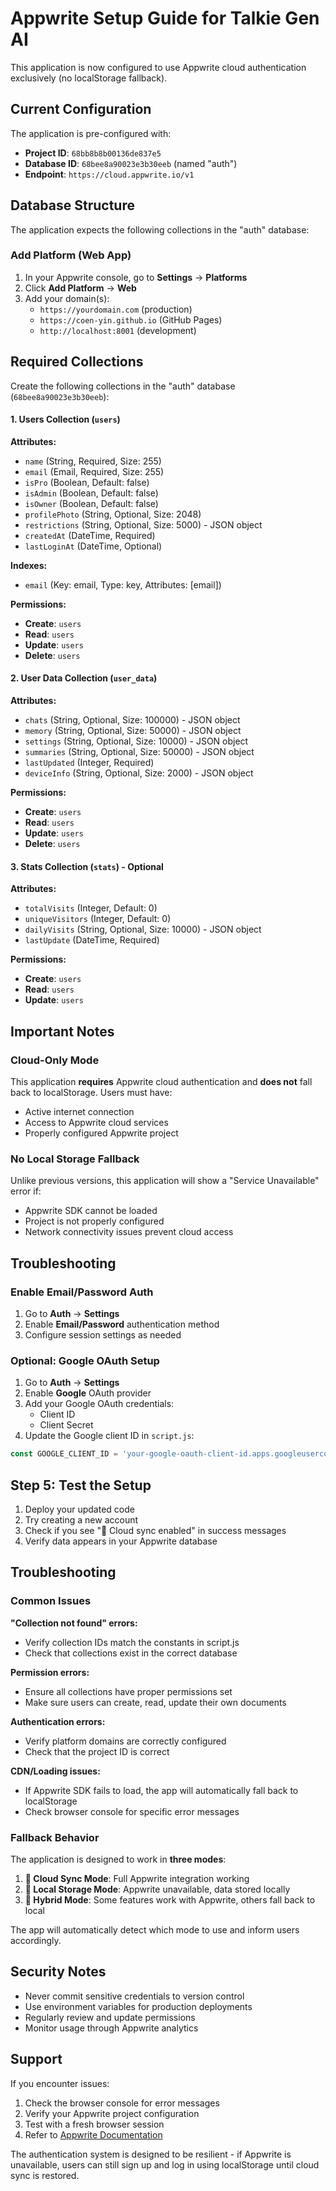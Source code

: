 # Appwrite Setup Guide for Talkie Gen AI

This application is now configured to use Appwrite cloud authentication exclusively (no localStorage fallback).

## Current Configuration

The application is pre-configured with:
- **Project ID**: `68bb8b8b00136de837e5`
- **Database ID**: `68bee8a90023e3b30eeb` (named "auth")
- **Endpoint**: `https://cloud.appwrite.io/v1`

## Database Structure

The application expects the following collections in the "auth" database:

### Add Platform (Web App)

1. In your Appwrite console, go to **Settings** → **Platforms**
2. Click **Add Platform** → **Web**
3. Add your domain(s):
   - `https://yourdomain.com` (production)
   - `https://coen-yin.github.io` (GitHub Pages)
   - `http://localhost:8001` (development)

## Required Collections

Create the following collections in the "auth" database (`68bee8a90023e3b30eeb`):

#### 1. Users Collection (`users`)

**Attributes:**
- `name` (String, Required, Size: 255)
- `email` (Email, Required, Size: 255)
- `isPro` (Boolean, Default: false)
- `isAdmin` (Boolean, Default: false) 
- `isOwner` (Boolean, Default: false)
- `profilePhoto` (String, Optional, Size: 2048)
- `restrictions` (String, Optional, Size: 5000) - JSON object
- `createdAt` (DateTime, Required)
- `lastLoginAt` (DateTime, Optional)

**Indexes:**
- `email` (Key: email, Type: key, Attributes: [email])

**Permissions:**
- **Create**: `users`
- **Read**: `users`
- **Update**: `users` 
- **Delete**: `users`

#### 2. User Data Collection (`user_data`)

**Attributes:**
- `chats` (String, Optional, Size: 100000) - JSON object
- `memory` (String, Optional, Size: 50000) - JSON object
- `settings` (String, Optional, Size: 10000) - JSON object
- `summaries` (String, Optional, Size: 50000) - JSON object
- `lastUpdated` (Integer, Required)
- `deviceInfo` (String, Optional, Size: 2000) - JSON object

**Permissions:**
- **Create**: `users`
- **Read**: `users`
- **Update**: `users`
- **Delete**: `users`

#### 3. Stats Collection (`stats`) - Optional

**Attributes:**
- `totalVisits` (Integer, Default: 0)
- `uniqueVisitors` (Integer, Default: 0)
- `dailyVisits` (String, Optional, Size: 10000) - JSON object
- `lastUpdate` (DateTime, Required)

**Permissions:**
- **Create**: `users`
- **Read**: `users`
- **Update**: `users`

## Important Notes

### Cloud-Only Mode
This application **requires** Appwrite cloud authentication and **does not** fall back to localStorage. Users must have:
- Active internet connection
- Access to Appwrite cloud services
- Properly configured Appwrite project

### No Local Storage Fallback
Unlike previous versions, this application will show a "Service Unavailable" error if:
- Appwrite SDK cannot be loaded
- Project is not properly configured  
- Network connectivity issues prevent cloud access

## Troubleshooting

### Enable Email/Password Auth

1. Go to **Auth** → **Settings**
2. Enable **Email/Password** authentication method
3. Configure session settings as needed

### Optional: Google OAuth Setup

1. Go to **Auth** → **Settings** 
2. Enable **Google** OAuth provider
3. Add your Google OAuth credentials:
   - Client ID
   - Client Secret
4. Update the Google client ID in `script.js`:

```javascript
const GOOGLE_CLIENT_ID = 'your-google-oauth-client-id.apps.googleusercontent.com';
```

## Step 5: Test the Setup

1. Deploy your updated code
2. Try creating a new account
3. Check if you see "🌟 Cloud sync enabled" in success messages
4. Verify data appears in your Appwrite database

## Troubleshooting

### Common Issues

**"Collection not found" errors:**
- Verify collection IDs match the constants in script.js
- Check that collections exist in the correct database

**Permission errors:**
- Ensure all collections have proper permissions set
- Make sure users can create, read, update their own documents

**Authentication errors:**
- Verify platform domains are correctly configured
- Check that the project ID is correct

**CDN/Loading issues:**
- If Appwrite SDK fails to load, the app will automatically fall back to localStorage
- Check browser console for specific error messages

### Fallback Behavior

The application is designed to work in **three modes**:

1. **🌟 Cloud Sync Mode**: Full Appwrite integration working
2. **💾 Local Storage Mode**: Appwrite unavailable, data stored locally  
3. **🔄 Hybrid Mode**: Some features work with Appwrite, others fall back to local

The app will automatically detect which mode to use and inform users accordingly.

## Security Notes

- Never commit sensitive credentials to version control
- Use environment variables for production deployments
- Regularly review and update permissions
- Monitor usage through Appwrite analytics

## Support

If you encounter issues:

1. Check the browser console for error messages
2. Verify your Appwrite project configuration
3. Test with a fresh browser session
4. Refer to [Appwrite Documentation](https://appwrite.io/docs)

The authentication system is designed to be resilient - if Appwrite is unavailable, users can still sign up and log in using localStorage until cloud sync is restored.